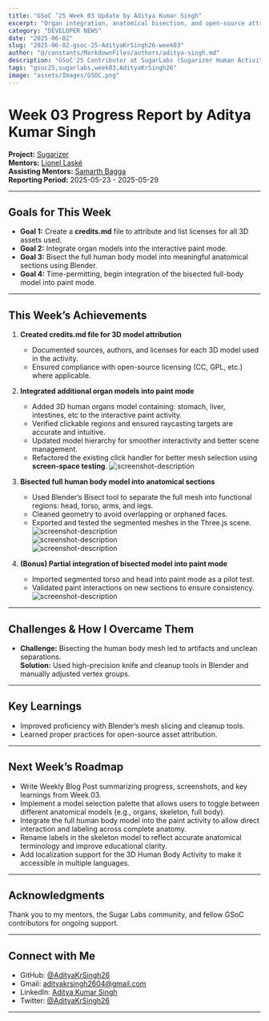 ```yaml
---
title: "GSoC ’25 Week 03 Update by Aditya Kumar Singh"
excerpt: "Organ integration, anatomical bisection, and open-source attributions in Sugarizer's Human Body Activity"
category: "DEVELOPER NEWS"
date: "2025-06-02"
slug: "2025-06-02-gsoc-25-AdityaKrSingh26-week03"
author: "@/constants/MarkdownFiles/authors/aditya-singh.md"
description: "GSoC'25 Contributor at SugarLabs (Sugarizer Human Activity Pack)"
tags: "gsoc25,sugarlabs,week03,AdityaKrSingh26"
image: "assets/Images/GSOC.png"
---
```


<!-- markdownlint-disable -->

# Week 03 Progress Report by Aditya Kumar Singh

**Project:** [Sugarizer](https://github.com/llaske/sugarizer)   
**Mentors:** [Lionel Laské](https://github.com/llaske)   
**Assisting Mentors:** [Samarth Bagga](https://github.com/SamarthBagga)   
**Reporting Period:** 2025-05-23 - 2025-05-29   

---

## Goals for This Week

- **Goal 1:** Create a **credits.md** file to attribute and list licenses for all 3D assets used.  
- **Goal 2:** Integrate organ models into the interactive paint mode.  
- **Goal 3:** Bisect the full human body model into meaningful anatomical sections using Blender.  
- **Goal 4:** Time-permitting, begin integration of the bisected full-body model into paint mode.  


---

## This Week’s Achievements

1. **Created credits.md file for 3D model attribution**  
   - Documented sources, authors, and licenses for each 3D model used in the activity.  
   - Ensured compliance with open-source licensing (CC, GPL, etc.) where applicable. 


2. **Integrated additional organ models into paint mode**  
   - Added 3D human organs model containing: stomach, liver, intestines, etc to the interactive paint activity.  
   - Verified clickable regions and ensured raycasting targets are accurate and intuitive.  
   - Updated model hierarchy for smoother interactivity and better scene management. 
   - Refactored the existing click handler for better mesh selection using **screen-space testing**.
        ![screenshot-description](https://i.ibb.co/ZRCJbPX0/image.png)   


3. **Bisected full human body model into anatomical sections**  
   - Used Blender’s Bisect tool to separate the full mesh into functional regions: head, torso, arms, and legs.  
   - Cleaned geometry to avoid overlapping or orphaned faces.  
   - Exported and tested the segmented meshes in the Three.js scene.
        ![screenshot-description](https://i.ibb.co/NgxGXNyz/Screenshot-2025-05-29-233012.png)   
        ![screenshot-description](https://i.ibb.co/xS4yvMYr/Screenshot-2025-05-29-233650.png)   
        ![screenshot-description](https://i.ibb.co/zH6K7RC2/Screenshot-2025-05-29-233659.png)   


4. **(Bonus) Partial integration of bisected model into paint mode**  
   - Imported segmented torso and head into paint mode as a pilot test.  
   - Validated paint interactions on new sections to ensure consistency.  
        ![screenshot-description](https://i.ibb.co/XxymdWbF/image.png)   

---

## Challenges & How I Overcame Them

- **Challenge:** Bisecting the human body mesh led to artifacts and unclean separations.  
  **Solution:** Used high-precision knife and cleanup tools in Blender and manually adjusted vertex groups. 

---

## Key Learnings

- Improved proficiency with Blender’s mesh slicing and cleanup tools.  
- Learned proper practices for open-source asset attribution.  

---

## Next Week’s Roadmap

- Write Weekly Blog Post summarizing progress, screenshots, and key learnings from Week 03.   
- Implement a model selection palette that allows users to toggle between different anatomical models (e.g., organs, skeleton, full body).   
- Integrate the full human body model into the paint activity to allow direct interaction and labeling across complete anatomy.   
- Rename labels in the skeleton model to reflect accurate anatomical terminology and improve educational clarity.   
- Add localization support for the 3D Human Body Activity to make it accessible in multiple languages.   


---


## Acknowledgments

Thank you to my mentors, the Sugar Labs community, and fellow GSoC contributors for ongoing support.

---

## Connect with Me

- GitHub: [@AdityaKrSingh26](https://github.com/AdityaKrSingh26)
- Gmail: [adityakrsingh2604@gmail.com](mailto:adityakrsingh2604@gmail.com)
- LinkedIn: [Aditya Kumar Singh](https://www.linkedin.com/in/adityakrsingh26/)
- Twitter: [@AdityaKrSingh26](https://x.com/AdityaKrSingh26)

---
